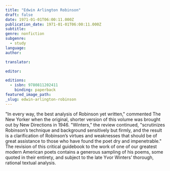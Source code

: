 ```yaml
---
title: "Edwin Arlington Robinson"
draft: false
date: 1971-01-01T06:00:11.000Z
publication_date: 1971-01-01T06:00:11.000Z
subtitle:
genre: nonfiction
subgenre:
  - study
language:
author:

translator:

editor:

editions:
  - isbn: 9780811202411
    binding: paperback
featured_image_path:
_slug: edwin-arlington-robinson
---
```


"In every way, the best analysis of Robinson yet written," commented The New Yorker when the original, shorter version of this volume was brought out by New Directions in 1946. "Winters," the review continued, "scrutinizes Robinson’s technique and background sensitively but firmly, and the result is a clarification of Robinson’s virtues and weaknesses that should be of great assistance to those who have found the poet dry and impenetrable." The revision of this critical guidebook to the work of one of our greatest modern American poets contains a generous sampling of his poems, some quoted in their entirety, and subject to the late Yvor Winters’ thorough, rational textual analysis.

